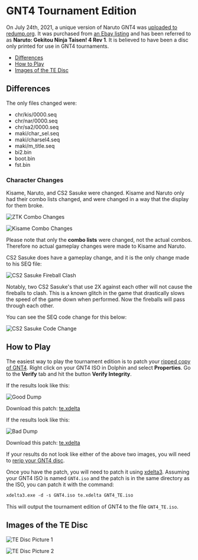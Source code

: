 # GNT4 Tournament Edition

On July 24th, 2021, a unique version of Naruto GNT4 was [uploaded to redump.org](http://redump.org/disc/81868/). It was purchased from [an Ebay listing](https://www.ebay.co.uk/itm/174820335684) and has been referred to as **Naruto: Gekitou Ninja Taisen! 4 Rev 1**. It is believed to have been a disc only printed for use in GNT4 tournaments.

- [Differences](#differences)
- [How to Play](#how-to-play)
- [Images of the TE Disc](#images-of-the-te-disc)

## Differences

The only files changed were:

- chr/kis/0000.seq
- chr/nar/0000.seq
- chr/sa2/0000.seq
- maki/char_sel.seq
- maki/charsel4.seq
- maki/m_title.seq
- bi2.bin
- boot.bin
- fst.bin

### Character Changes

Kisame, Naruto, and CS2 Sasuke were changed. Kisame and Naruto only had their combo lists changed, and were changed in a way that the display for them broke.

![ZTK Combo Changes](/gnt4/images/te/te_ztk_combos.png?raw=true "ZTK Combo Changes")

![Kisame Combo Changes](/gnt4/images/te/te_kisame_combos.png?raw=true "Kisame Combo Changes")

Please note that only the **combo lists** were changed, not the actual combos. Therefore no actual gameplay changes were made to Kisame and Naruto.

CS2 Sasuke does have a gameplay change, and it is the only change made to his SEQ file:

![CS2 Sasuke Fireball Clash](/gnt4/images/te/cs2_fireball_clash.gif?raw=true "CS2 Sasuke Fireball Clash")

Notably, two CS2 Sasuke's that use 2X against each other will not cause the fireballs to clash. This is a known glitch in the game that drastically slows the speed of the game down when performed. Now the fireballs will pass through each other.

You can see the SEQ code change for this below:

![CS2 Sasuke Code Change](/gnt4/images/te/cs2_code_change.png?raw=true "CS2 Sasuke Code Change")

## How to Play

The easiest way to play the tournament edition is to patch your [ripped copy of GNT4](https://dolphin-emu.org/docs/guides/ripping-games/). Right click on your GNT4 ISO in Dolphin and select **Properties**. Go to the **Verify** tab and hit the button **Verify Integrity**.

If the results look like this:

![Good Dump](/gnt4/images/te/good_dump.png?raw=true "Good Dump")

Download this patch: [te.xdelta](https://github.com/NicholasMoser/Naruto-GNT-Modding/releases/download/TE/te.xdelta)

If the results look like this:

![Bad Dump](/gnt4/images/te/bad_dump.png?raw=true "Bad Dump")

Download this patch: [te.xdelta](https://github.com/NicholasMoser/Naruto-GNT-Modding/releases/download/TE2/te.xdelta)

If your results do not look like either of the above two images, you will need to [rerip your GNT4 disc](https://dolphin-emu.org/docs/guides/ripping-games/).

Once you have the patch, you will need to patch it using [xdelta3](https://github.com/jmacd/xdelta-gpl/releases). Assuming your GNT4 ISO is named `GNT4.iso` and the patch is in the same directory as the ISO, you can patch it with the command:

```ps
xdelta3.exe -d -s GNT4.iso te.xdelta GNT4_TE.iso
```

This will output the tournament edition of GNT4 to the file `GNT4_TE.iso`.

## Images of the TE Disc

![TE Disc Picture 1](/gnt4/images/te/TE_1.jpg?raw=true "TE Disc Picture 1")

![TE Disc Picture 2](/gnt4/images/te/TE_2.jpg?raw=true "TE Disc Picture 2")
